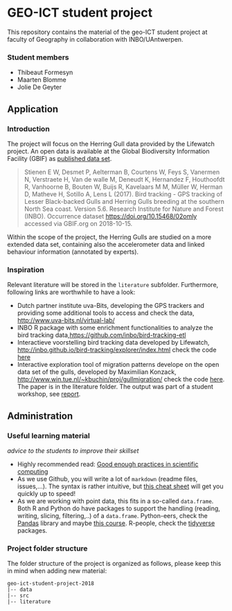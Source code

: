 # GEO-ICT student project

This repository contains the material of the geo-ICT student project at faculty of Geography in collaboration with INBO/UAntwerpen. 

### Student members

* Thibeaut Formesyn
* Maarten Blomme
* Jolie De Geyter

## Application 

### Introduction

The project will focus on the Herring Gull data provided by the Lifewatch project. An open data is available at the Global Biodiversity Information Facility (GBIF) as [published data set](https://www.gbif.org/dataset/83e20573-f7dd-4852-9159-21566e1e691e).  

> Stienen E W, Desmet P, Aelterman B, Courtens W, Feys S, Vanermen N, Verstraete H, Van de walle M, Deneudt K, Hernandez F, Houthoofdt R, Vanhoorne B, Bouten W, Buijs R, Kavelaars M M, Müller W, Herman D, Matheve H, Sotillo A, Lens L (2017). Bird tracking - GPS tracking of Lesser Black-backed Gulls and Herring Gulls breeding at the southern North Sea coast. Version 5.6. Research Institute for Nature and Forest (INBO). Occurrence dataset https://doi.org/10.15468/02omly accessed via GBIF.org on 2018-10-15.

Within the scope of the project, the Herring Gulls are studied on a more extended data set, containing also the accelerometer data and linked behaviour information (annotated by experts).

### Inspiration

Relevant literature will be stored in the `literature` subfolder. Furthermore, following links are worthwhile to have a look:

- Dutch partner institute uva-Bits, developing the GPS trackers and providing some additional tools to access and check the data, http://www.uva-bits.nl/virtual-lab/
- INBO R package with some enrichment functionalities to analyze the bird tracking data,https://github.com/inbo/bird-tracking-etl
- Interactieve voorstelling bird tracking data developed by Lifewatch, http://inbo.github.io/bird-tracking/explorer/index.html check the code [here](https://github.com/inbo/bird-tracking)
- Interactive exploration tool of migration patterns develope on the open data set of the gulls, developed by Maximilian Konzack, http://www.win.tue.nl/~kbuchin/proj/gullmigration/ check the code [here](https://github.com/komax/migration-patterns-gull-data). The paper is in the literature folder. The output was part of a student workshop, see [report](https://komax.github.io/papers/gull_migration_vcma.pdf).



## Administration

### Useful learning material

*advice to the students to improve their skillset*

- Highly recommended read: [Good enough practices in scientific computing](https://journals.plos.org/ploscompbiol/article?id=10.1371/journal.pcbi.1005510)
- As we use Github, you will write a lot of `markdown` (readme files, issues,...). The syntax is rather intuitive, but [this cheat sheet](https://github.com/adam-p/markdown-here/wiki/Markdown-Cheatsheet) will get you quickly up to speed! 
- As we are working with point data, this fits in a so-called `data.frame`. Both R and Python do have packages to support the handling (reading, writing, slicing, filtering,..) of a `data.frame`. Python-eers, check the [Pandas](http://pandas.pydata.org/pandas-docs/stable/10min.html) library  and maybe [this course](https://datacarpentry.org/python-ecology-lesson/). R-people, check the [tidyverse](https://www.tidyverse.org/) packages. 


### Project folder structure

The folder structure of the project is organized as follows, please keep this in mind when adding new material:

```
geo-ict-student-project-2018
|-- data
|-- src
|-- literature
```
